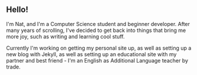 ## Hello!

I'm Nat, and I'm a Computer Science student and beginner developer. After many years of scrolling, I've decided to get back into things that bring me more joy, such as writing and learning cool stuff. 

Currently I'm working on getting my personal site up, as well as setting up a new blog with Jekyll, as well as setting up an educational site with my partner and best friend - I'm an English as Additional Language teacher by trade. 

<!--
**nataliagruber/nataliagruber** is a ✨ _special_ ✨ repository because its `README.md` (this file) appears on your GitHub profile.

Here are some ideas to get you started:

- 🔭 I’m currently working on ...
- 🌱 I’m currently learning ...
- 👯 I’m looking to collaborate on ...
- 🤔 I’m looking for help with ...
- 💬 Ask me about ...
- 📫 How to reach me: ...
- 😄 Pronouns: ...
- ⚡ Fun fact: ...
-->
